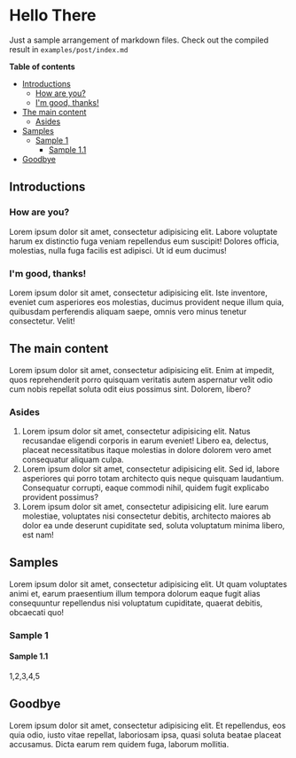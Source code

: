 <!----collated-by-writhub--- -->

<!---writhub-collated-page examples/post/000-hello.md -->
# Hello There

Just a sample arrangement of markdown files. Check out the compiled result in `examples/post/index.md`

**Table of contents**

<!-- toc -->

- [Introductions](#introductions)
  * [How are you?](#how-are-you)
  * [I'm good, thanks!](#im-good-thanks)
- [The main content](#the-main-content)
  * [Asides](#asides)
- [Samples](#samples)
  * [Sample 1](#sample-1)
    + [Sample 1.1](#sample-11)
- [Goodbye](#goodbye)

<!-- tocstop -->

## Introductions

### How are you?

Lorem ipsum dolor sit amet, consectetur adipisicing elit. Labore voluptate harum ex distinctio fuga veniam repellendus eum suscipit! Dolores officia, molestias, nulla fuga facilis est adipisci. Ut id eum ducimus!


### I'm good, thanks!


Lorem ipsum dolor sit amet, consectetur adipisicing elit. Iste inventore, eveniet cum asperiores eos molestias, ducimus provident neque illum quia, quibusdam perferendis aliquam saepe, omnis vero minus tenetur consectetur. Velit!


## The main content

Lorem ipsum dolor sit amet, consectetur adipisicing elit. Enim at impedit, quos reprehenderit porro quisquam veritatis autem aspernatur velit odio cum nobis repellat soluta odit eius possimus sint. Dolorem, libero?


### Asides

1. Lorem ipsum dolor sit amet, consectetur adipisicing elit. Natus recusandae eligendi corporis in earum eveniet! Libero ea, delectus, placeat necessitatibus itaque molestias in dolore dolorem vero amet consequatur aliquam culpa.
2. Lorem ipsum dolor sit amet, consectetur adipisicing elit. Sed id, labore asperiores qui porro totam architecto quis neque quisquam laudantium. Consequatur corrupti, eaque commodi nihil, quidem fugit explicabo provident possimus?
3. Lorem ipsum dolor sit amet, consectetur adipisicing elit. Iure earum molestiae, voluptates nisi consectetur debitis, architecto maiores ab dolor ea unde deserunt cupiditate sed, soluta voluptatum minima libero, est nam!

<!---/writhub-collated-page examples/post/000-hello.md -->

<!---writhub-collated-page examples/post/010-goodbye.md -->

## Samples

Lorem ipsum dolor sit amet, consectetur adipisicing elit. Ut quam voluptates animi et, earum praesentium illum tempora dolorum eaque fugit alias consequuntur repellendus nisi voluptatum cupiditate, quaerat debitis, obcaecati quo!

### Sample 1

#### Sample 1.1

1,2,3,4,5



## Goodbye

Lorem ipsum dolor sit amet, consectetur adipisicing elit. Et repellendus, eos quia odio, iusto vitae repellat, laboriosam ipsa, quasi soluta beatae placeat accusamus. Dicta earum rem quidem fuga, laborum mollitia.

<!---/writhub-collated-page examples/post/010-goodbye.md -->
